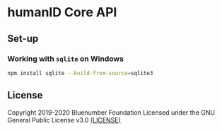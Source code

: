 # humanID Core API

## Set-up

### Working with `sqlite` on Windows

```bash
npm install sqlite --build-from-source=sqlite3
```

## License

Copyright 2019-2020 Bluenumber Foundation
Licensed under the GNU General Public License v3.0 [(LICENSE)](/LICENSE)

